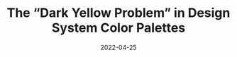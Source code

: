 ---
date: 2022-04-25
permalink: false
publisher: uxdesigncc
tags:
  - design-systems
  - colors
target_url: https://uxdesign.cc/the-dark-yellow-problem-in-design-system-color-palettes-a0db1eedc99d
title: The “Dark Yellow Problem” in Design System Color Palettes
---